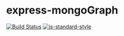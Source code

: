 # express-mongoGraph 
[![Build Status](https://travis-ci.com/tuev/express-starter.svg?branch=master)](https://travis-ci.com/tuev/express-starter)
[![js-standard-style](https://img.shields.io/badge/code%20style-standard-brightgreen.svg)](http://standardjs.com)

